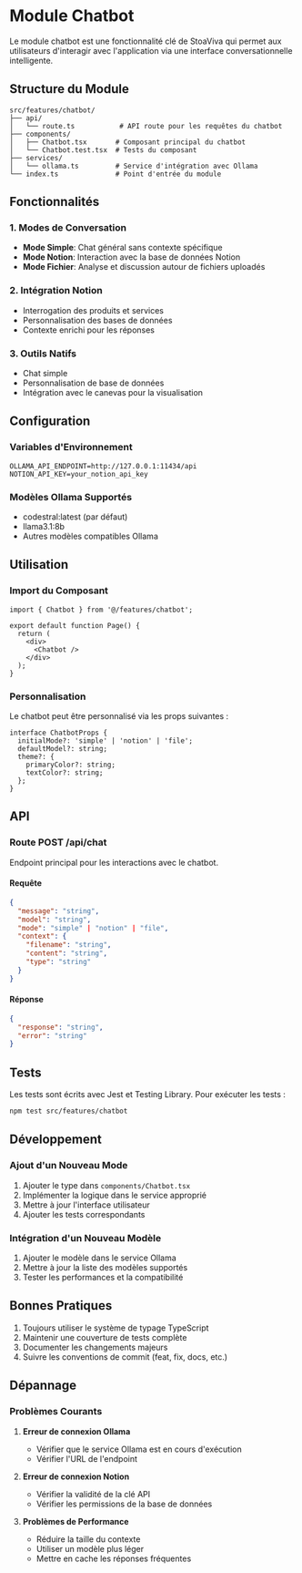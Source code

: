 # Module Chatbot

Le module chatbot est une fonctionnalité clé de StoaViva qui permet aux utilisateurs d'interagir avec l'application via une interface conversationnelle intelligente.

## Structure du Module

```
src/features/chatbot/
├── api/
│   └── route.ts           # API route pour les requêtes du chatbot
├── components/
│   ├── Chatbot.tsx       # Composant principal du chatbot
│   └── Chatbot.test.tsx  # Tests du composant
├── services/
│   └── ollama.ts         # Service d'intégration avec Ollama
└── index.ts              # Point d'entrée du module
```

## Fonctionnalités

### 1. Modes de Conversation

- **Mode Simple**: Chat général sans contexte spécifique
- **Mode Notion**: Interaction avec la base de données Notion
- **Mode Fichier**: Analyse et discussion autour de fichiers uploadés

### 2. Intégration Notion

- Interrogation des produits et services
- Personnalisation des bases de données
- Contexte enrichi pour les réponses

### 3. Outils Natifs

- Chat simple
- Personnalisation de base de données
- Intégration avec le canevas pour la visualisation

## Configuration

### Variables d'Environnement

```env
OLLAMA_API_ENDPOINT=http://127.0.0.1:11434/api
NOTION_API_KEY=your_notion_api_key
```

### Modèles Ollama Supportés

- codestral:latest (par défaut)
- llama3.1:8b
- Autres modèles compatibles Ollama

## Utilisation

### Import du Composant

```tsx
import { Chatbot } from '@/features/chatbot';

export default function Page() {
  return (
    <div>
      <Chatbot />
    </div>
  );
}
```

### Personnalisation

Le chatbot peut être personnalisé via les props suivantes :

```tsx
interface ChatbotProps {
  initialMode?: 'simple' | 'notion' | 'file';
  defaultModel?: string;
  theme?: {
    primaryColor?: string;
    textColor?: string;
  };
}
```

## API

### Route POST /api/chat

Endpoint principal pour les interactions avec le chatbot.

#### Requête

```json
{
  "message": "string",
  "model": "string",
  "mode": "simple" | "notion" | "file",
  "context": {
    "filename": "string",
    "content": "string",
    "type": "string"
  }
}
```

#### Réponse

```json
{
  "response": "string",
  "error": "string"
}
```

## Tests

Les tests sont écrits avec Jest et Testing Library. Pour exécuter les tests :

```bash
npm test src/features/chatbot
```

## Développement

### Ajout d'un Nouveau Mode

1. Ajouter le type dans `components/Chatbot.tsx`
2. Implémenter la logique dans le service approprié
3. Mettre à jour l'interface utilisateur
4. Ajouter les tests correspondants

### Intégration d'un Nouveau Modèle

1. Ajouter le modèle dans le service Ollama
2. Mettre à jour la liste des modèles supportés
3. Tester les performances et la compatibilité

## Bonnes Pratiques

1. Toujours utiliser le système de typage TypeScript
2. Maintenir une couverture de tests complète
3. Documenter les changements majeurs
4. Suivre les conventions de commit (feat, fix, docs, etc.)

## Dépannage

### Problèmes Courants

1. **Erreur de connexion Ollama**
   - Vérifier que le service Ollama est en cours d'exécution
   - Vérifier l'URL de l'endpoint

2. **Erreur de connexion Notion**
   - Vérifier la validité de la clé API
   - Vérifier les permissions de la base de données

3. **Problèmes de Performance**
   - Réduire la taille du contexte
   - Utiliser un modèle plus léger
   - Mettre en cache les réponses fréquentes
